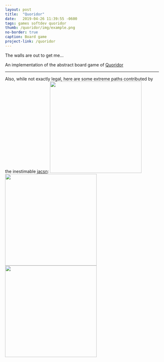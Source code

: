 ```yaml
---
layout: post
title:  "Quoridor"
date:   2019-04-26 11:39:55 -0600
tags: games softdev quoridor
thumb: /quoridor/img/example.png
no-border: true
caption: Board game
project-link: /quoridor
---
```

The walls are out to get me...<!--more-->

An implementation of the abstract board game of <a href="https://boardgamegeek.com/boardgame/624/quoridor" target="_blank">Quoridor</a>

<hr/>
Also, while not exactly legal, here are some extreme paths contributed by the inestimable <a href="https://jacsn.net/">jacsn</a>:

<a href="/quoridor/#NHNHNVNHHNVNHNHNNHNHNVNHHNVNHNHNNHNHNVNHHNVNHNHNNHNHNHNHHNHNHNHN1A910I110" target="_blank">
<img src="/img/max1.png" width="300px" />
</a>

<a href="/quoridor/#NHNHNHNHVNHNHNHNNVNHNHNVVNVNHNVNNVNHNVNVVNHNHNVNNHNHNHNVHNHNHNHN1A910I110" target="_blank">
<img src="/img/max2.png" width="300px" />
</a>

<a href="/quoridor/#NHNHNHNVVNHNHNHNNHNHNHNVVNHNHNHNNHNHNHNVVNHNHNHNNHNHNHNHHNHNHNHN1A910I110" target="_blank">
<img src="/img/max3.png" width="300px" />
</a>
